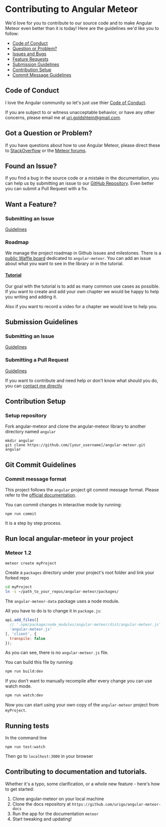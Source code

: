 # Contributing to Angular Meteor

We'd love for you to contribute to our source code and to make Angular Meteor even better than it is
today! Here are the guidelines we'd like you to follow:

 - [Code of Conduct](#coc)
 - [Question or Problem?](#question)
 - [Issues and Bugs](#issue)
 - [Feature Requests](#feature)
 - [Submission Guidelines](#submit)
 - [Contribution Setup](#setup)
 - [Commit Message Guidelines](#commit)

## <a name="coc"></a> Code of Conduct
I love the Angular community so let's just use thier [Code of Conduct](https://github.com/angular/code-of-conduct/blob/master/CODE_OF_CONDUCT.md).

If you are subject to or witness unacceptable behavior, or have any other concerns, please email me at uri.goldshtein@gmail.com.

## <a name="question"></a> Got a Question or Problem?

If you have questions about how to use Angular Meteor, please direct these to [StackOverflow](http://stackoverflow.com/questions/tagged/angular-meteor) or the [Meteor forums](https://forums.meteor.com/).

## <a name="issue"></a> Found an Issue?
If you find a bug in the source code or a mistake in the documentation, you can help us by
submitting an issue to our [GitHub Repository](https://github.com/urigo/angular-meteor/). Even better you can submit a Pull Request
with a fix.

## <a name="feature"></a> Want a Feature?

### Submitting an Issue
[Guidelines](https://github.com/Urigo/angular-meteor/blob/master/.github/ISSUE_TEMPLATE.md)

### Roadmap

We manage the project roadmap in Github issues and milestones. There is a [public Waffle board](https://waffle.io/Urigo/angular-meteor)
dedicated to `angular-meteor`. You can add an issue about what you want to see in the library or in the tutorial.

#### [Tutorial](http://angular-meteor.com/tutorial)

Our goal with the tutorial is to add as many common use cases as possible. If you want to create and add your own
chapter we would be happy to help you writing and adding it.

Also if you want to record a video for a chapter we would love to help you.

## <a name="submit"></a> Submission Guidelines

### Submitting an Issue
[Guidelines](https://github.com/Urigo/angular-meteor/blob/master/.github/ISSUE_TEMPLATE.md)

### Submitting a Pull Request
[Guidelines](https://github.com/Urigo/angular-meteor/blob/master/.github/PULL_REQUEST_TEMPLATE.md)

If you want to contribute and need help or don't know what should you do, you can [contact me directly](https://github.com/urigo)

## <a name="setup"></a> Contribution Setup

### Setup repository

Fork angular-meteor and clone the angular-meteor library to another directory named `angular`
```
mkdir angular
git clone https://github.com/[your_username]/angular-meteor.git angular
```

## <a name="commit"></a> Git Commit Guidelines

### Commit message format

This project follows the `angular` project git commit message format.
Please refer to the [official documentation](https://github.com/angular/angular.js/blob/master/CONTRIBUTING.md#-git-commit-guidelines).

You can commit changes in interactive mode by running:

```
npm run commit
```

It is a step by step process.

## Run local angular-meteor in your project

### Meteor 1.2

```bash
meteor create myProject
```

Create a `packages` directory under your project's root folder and link your forked repo

```bash
cd myProject
ln -s ~/path_to_your_repos/angular-meteor/packages/
```

The `angular-meteor-data` package uses a node module.

All you have to do is to change it in `package.js`:

```javascript
api.add_files([
  // '.npm/package/node_modules/angular-meteor/dist/angular-meteor.js'
  'angular-meteor.js'
], 'client', {
  transpile: false
});
```

As you can see, there is no `angular-meteor.js` file.

You can build this file by running:

```bash
npm run build:dev
```

If you don’t want to manually recompile after every change you can use watch mode.

```bash
npm run watch:dev
```

Now you can start using your own copy of the `angular-meteor` project from `myProject`.

## Running tests

In the command line

```
npm run test:watch
```

Then go to `localhost:3000` in your browser

## Contributing to documentation and tutorials.

Whether it's a typo, some clarification, or a whole new feature - here's how to get started:

1. Clone angular-meteor on your local machine
2. Clone the docs repository at `https://github.com/urigo/angular-meteor-docs`
3. Run the app for the documentation `meteor`
4. Start tweaking and updating!
